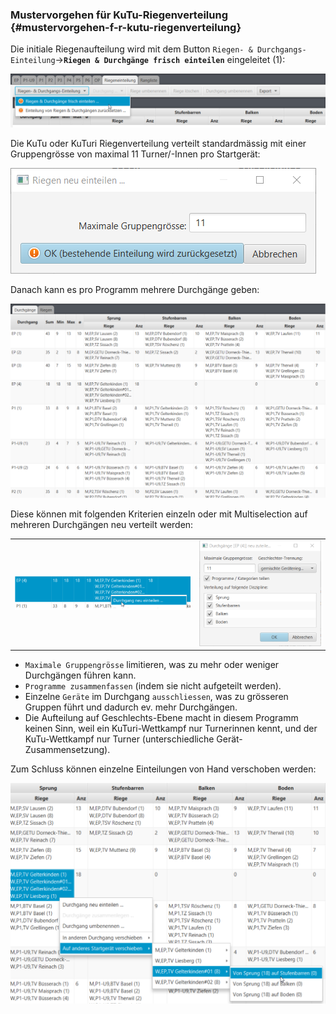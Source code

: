 ### Mustervorgehen für KuTu-Riegenverteilung {#mustervorgehen-f-r-kutu-riegenverteilung}

Die initiale Riegenaufteilung wird mit dem Button `Riegen- & Durchgangs-Einteilung`->**`Riegen & Durchgänge frisch einteilen`** eingeleitet (1):

![Riegen & Durchgänge frisch einteilen](/assets/kutu-suggest-init.png)

Die KuTu oder KuTuri Riegenverteilung verteilt standardmässig mit einer Gruppengrösse von maximal 11 Turner/-Innen pro Startgerät:

![Riegen & Durchgänge frisch einteilen](/assets/riegen-einteilen-dlg.png)

Danach kann es pro Programm mehrere Durchgänge geben:

![Riegen & Durchgänge Einteilung nachbearbeiten](/assets/kutu-planning-edit.png)

Diese können mit folgenden Kriterien einzeln oder mit Multiselection auf mehreren Durchgängen neu verteilt werden:

|||
|-|-|
|![Riegen & Durchgänge Einteilung nachbearbeiten](/assets/kutu-durchgang-partial-replanning.png)|![Riegen & Durchgänge Einteilung nachbearbeiten](/assets/kutu-durchgang-partial-replanning-options.png)|


*   `Maximale Gruppengrösse` limitieren, was zu mehr oder weniger Durchgängen führen kann.
*   `Programme zusammenfassen` (indem sie nicht aufgeteilt werden).
*   Einzelne `Geräte` im Durchgang `ausschliessen`, was zu grösseren Gruppen führt und dadurch ev. mehr Durchgängen.
*   Die Aufteilung auf Geschlechts-Ebene macht in diesem Programm keinen Sinn, weil ein KuTuri-Wettkampf nur Turnerinnen kennt, und der KuTu-Wettkampf nur Turner (unterschiedliche Gerät-Zusammensetzung).

Zum Schluss können einzelne Einteilungen von Hand verschoben werden:

![Riegen & Durchgänge Einteilung nachbearbeiten](/assets/kutu-durchgang-partial-replanning-moves.png)